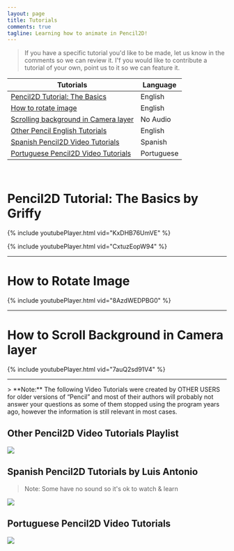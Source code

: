 ```yaml
---
layout: page
title: Tutorials
comments: true
tagline: Learning how to animate in Pencil2D!
---
```


> If you have a specific tutorial you'd like to be made, let us know in the comments so we can review it.
> I'f you would like to contribute a tutorial of your own, point us to it so we can feature it.


| Tutorials                                      | Language           |
| -----------------------------------------------| ------------------ |
| [Pencil2D Tutorial: The Basics](#griffy)       | English            |
| [How to rotate image](#rotate)                 | English            |
| [Scrolling background in Camera layer](#ca)    | No Audio           |
| [Other Pencil English Tutorials](#pcleng)      | English            |
| [Spanish Pencil2D Video Tutorials](#pclspa)    | Spanish            |
| [Portuguese Pencil2D Video Tutorials](#pclpor) | Portuguese         |

<br>

# <a name="griffy"></a> Pencil2D Tutorial: The Basics by Griffy

{% include youtubePlayer.html vid="KxDHB76UmVE" %}

{% include youtubePlayer.html vid="CxtuzEopW94" %}

<hr>

# <a name="rotate"></a> How to Rotate Image

{% include youtubePlayer.html vid="8AzdWEDPBG0" %}

<hr>

# <a name="ca"></a> How to Scroll Background in Camera layer

{% include youtubePlayer.html vid="7auQ2sd91V4" %}

<hr>
> **Note:** The following Video Tutorials were created by OTHER USERS for older versions of “Pencil” and most of their authors will probably not answer your questions as some of them stopped using the program years ago, however the information is still relevant in most cases. 

## <a name="pcleng"></a>Other Pencil2D Video Tutorials Playlist

[![](http://img.youtube.com/vi/oEswnDMQ9CY/hqdefault.jpg)](https://www.youtube.com/playlist?list=PLkxWc7jmDfJxExh6XJmrbjkjH5hH_Xo9_)

## <a name="pclspa"></a>Spanish Pencil2D Tutorials by Luis Antonio

> Note: Some have no sound so it's ok to watch & learn

[![](http://img.youtube.com/vi/j6wcKgWTJBU/hqdefault.jpg)](https://www.youtube.com/playlist?list=PLkxWc7jmDfJzgUYjSxfw0-M2AAuW87P3X)

## <a name="pclpor"></a>Portuguese Pencil2D Video Tutorials

[![](http://img.youtube.com/vi/87EyxdqFIfc/hqdefault.jpg)](https://www.youtube.com/playlist?list=PLkxWc7jmDfJzktMzwloyemSLUk5gOeALI)

<!--# Introduction to Pencil2D Course (Under Construction):

For Animators:

Overview & Navigation
The Workspace Layout
The Palettes
The Tools
The Timeline
The Layer System
The Keying System
The Display System
The Preferences Menu
The Import / Export-->

